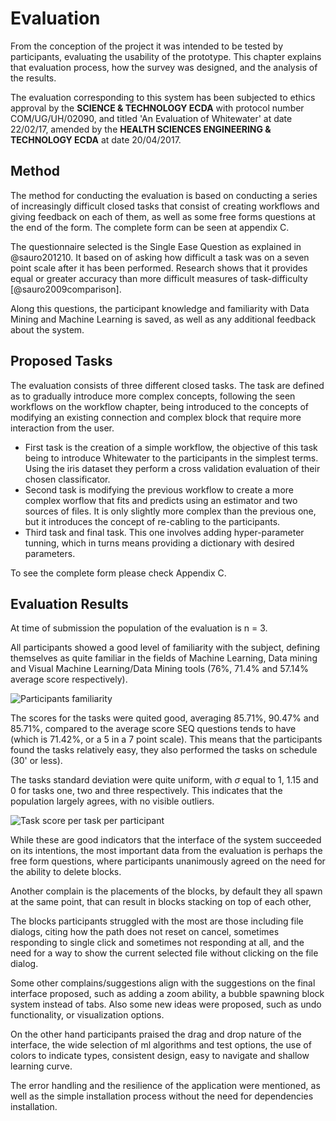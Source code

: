 Evaluation
==========

From the conception of the project it was intended to be tested by
participants, evaluating the usability of the prototype.
This chapter explains that evaluation process, how the survey was designed, and
the analysis of the results.

The evaluation corresponding to this system has been subjected to ethics
approval by the **SCIENCE & TECHNOLOGY ECDA** with protocol number
COM/UG/UH/02090, and titled 'An Evaluation of Whitewater' at date 22/02/17,
amended by the **HEALTH SCIENCES ENGINEERING & TECHNOLOGY ECDA** at date
20/04/2017.


Method
------
The method for conducting the evaluation is based on conducting a series
of increasingly difficult closed tasks that consist of creating workflows and
giving feedback on each of them, as well as some free forms
questions at the end of the form.
The complete form can be seen at appendix C.

The questionnaire selected is the Single Ease Question as explained in
@sauro201210.
It based on of asking how difficult a task was on a seven point scale after it
has been performed.
Research shows that it provides equal or greater accuracy than more difficult
measures of task-difficulty [@sauro2009comparison].

Along this questions, the participant knowledge and familiarity with Data
Mining and Machine Learning is saved, as well as any additional feedback about
the system.


Proposed Tasks
--------------
The evaluation consists of three different closed tasks.
The task are defined as to gradually introduce more complex concepts, following
the seen workflows on the workflow chapter, being introduced to the
concepts of modifying an existing connection and complex block that require
more interaction from the user.

* First task is the creation of a simple workflow, the objective of
    this task being to introduce Whitewater to the participants in the simplest
    terms. Using the iris dataset they perform a cross validation evaluation
    of their chosen classificator.
* Second task is modifying the previous workflow to create a more complex
    worflow that fits and predicts using an estimator and two sources of files.
    It is only slightly more complex than the previous one, but it introduces
    the concept of re-cabling to the participants.
* Third task and final task. This one involves adding hyper-parameter tunning,
    which in turns means providing a dictionary with desired parameters.

To see the complete form please check Appendix C.

Evaluation Results
------------------
At time of submission the population of the evaluation is n = 3.

All participants showed a good level of familiarity with the subject, defining
themselves as quite familiar in the fields of Machine Learning, Data mining and
Visual Machine Learning/Data Mining tools (76%, 71.4% and 57.14% average score
respectively).

![Participants familiarity](images/familiarity.png)

The scores for the tasks were quited good, averaging 85.71%, 90.47% and
85.71%, compared to the average score SEQ questions tends to have (which is
71.42%, or a 5 in a 7 point scale).
This means that the participants found the tasks relatively easy, they also
performed the tasks on schedule (30' or less).

The tasks standard deviation were quite uniform, with $\sigma$ equal to 1, 1.15
and 0 for tasks one, two and three respectively.
This indicates that the population largely agrees, with no visible outliers.

![Task score per task per participant](images/score.png)

While these are good indicators that the interface of the system succeeded on
its intentions, the most important data from the evaluation is perhaps the free
form questions, where participants unanimously agreed on the need for the
ability to delete blocks.

Another complain is the placements of the blocks, by default they all spawn
at the same point, that can result in blocks stacking on top of each other,

The blocks participants struggled with the most are those including file
dialogs, citing how the path does not reset on cancel, sometimes responding
to single click and sometimes not responding at all, and the need for a way
to show the current selected file without clicking on the file dialog.

Some other complains/suggestions align with the suggestions on the final
interface proposed, such as adding a zoom ability, a bubble spawning block
system instead of tabs.
Also some new ideas were proposed, such as undo functionality, or visualization
options.

On the other hand participants praised the drag and drop nature of the
interface, the wide selection of ml algorithms and test options, the use of
colors to indicate types, consistent design, easy to navigate and shallow
learning curve.

The error handling and the resilience of the application were mentioned, as
well as the simple installation process without the need for dependencies
installation.
